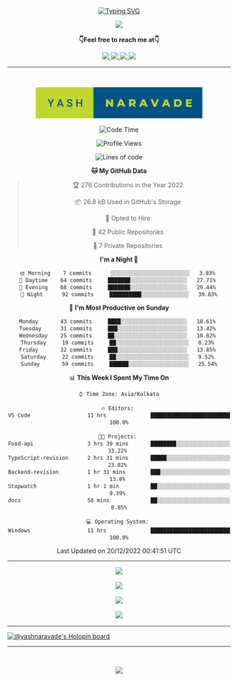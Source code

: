 <p align="center"> 
 <a href="https://git.io/typing-svg"><img src="https://readme-typing-svg.herokuapp.com?font=Fira+Code&weight=500&size=21&duration=4000&pause=1000&center=true&vCenter=true&width=435&lines=Hey+there!+;I'm+Yash!;How+you+doin'%3F;Lemme+show+you+sumn%2C+c'mon!" alt="Typing SVG" /></a>
</p>


<p align="center">
  <a href="https://forthebadge.com">
  <img  src="https://forthebadge.com/images/badges/winter-is-coming.svg" />
  
</a>
</p>

  <p align="center"><b>👇Feel free to reach me at👇</b></p>
<p align="center">
  <a href="https://mail.google.com/mail/u/0/?to=yashdip123@gmail.com&su=Hey&fs=1&tf=cm" target="_blank">
  <img  src="https://img.shields.io/badge/Gmail-EA4335.svg?style=for-the-badge&logo=Gmail&logoColor=white"/>
  <a href="https://twitter.com/yashnaravade" target="_blank">
  <img  src="https://img.shields.io/badge/Twitter-1DA1F2.svg?style=for-the-badge&logo=Twitter&logoColor=white"/>
   <a href="https://www.linkedin.com/in/yashnaravade/" target="_blank">
  <img  src="https://img.shields.io/badge/LinkedIn-0A66C2.svg?style=for-the-badge&logo=LinkedIn&logoColor=white"/>
<a href= "https://www.instagram.com/stellar_dawg_ilxx/" target="_blank">
<img  src="https://img.shields.io/badge/Instagram-E4405F?style=for-the-badge&logo=instagram&logoColor=white"/>
</a>
</p>

<hr/>

<div align="center">
&nbsp;

<p align="center">
  <img  src="yash-naravade.svg" />

  
</p>
 
<!--START_SECTION:waka-->
![Code Time](http://img.shields.io/badge/Code%20Time-18%20hrs%2016%20mins-blue)

![Profile Views](http://img.shields.io/badge/Profile%20Views-107-blue)

![Lines of code](https://img.shields.io/badge/From%20Hello%20World%20I%27ve%20Written-499%20Thousand%20lines%20of%20code-blue)

**🐱 My GitHub Data** 

> 🏆 276 Contributions in the Year 2022
 > 
> 📦 26.8 kB Used in GitHub's Storage 
 > 
> 💼 Opted to Hire
 > 
> 📜 42 Public Repositories 
 > 
> 🔑 7 Private Repositories  
 > 
**I'm a Night 🦉** 

```text
🌞 Morning    7 commits      ░░░░░░░░░░░░░░░░░░░░░░░░░   3.03% 
🌆 Daytime    64 commits     ███████░░░░░░░░░░░░░░░░░░   27.71% 
🌃 Evening    68 commits     ███████░░░░░░░░░░░░░░░░░░   29.44% 
🌙 Night      92 commits     ██████████░░░░░░░░░░░░░░░   39.83%

```
📅 **I'm Most Productive on Sunday** 

```text
Monday       43 commits     ████░░░░░░░░░░░░░░░░░░░░░   18.61% 
Tuesday      31 commits     ███░░░░░░░░░░░░░░░░░░░░░░   13.42% 
Wednesday    25 commits     ██░░░░░░░░░░░░░░░░░░░░░░░   10.82% 
Thursday     19 commits     ██░░░░░░░░░░░░░░░░░░░░░░░   8.23% 
Friday       32 commits     ███░░░░░░░░░░░░░░░░░░░░░░   13.85% 
Saturday     22 commits     ██░░░░░░░░░░░░░░░░░░░░░░░   9.52% 
Sunday       59 commits     ██████░░░░░░░░░░░░░░░░░░░   25.54%

```


📊 **This Week I Spent My Time On** 

```text
⌚︎ Time Zone: Asia/Kolkata

🔥 Editors: 
VS Code                  11 hrs              █████████████████████████   100.0%

🐱‍💻 Projects: 
Food-api                 3 hrs 39 mins       ████████░░░░░░░░░░░░░░░░░   33.22% 
TypeScript-revision      2 hrs 31 mins       █████░░░░░░░░░░░░░░░░░░░░   23.02% 
Backend-revision         1 hr 31 mins        ███░░░░░░░░░░░░░░░░░░░░░░   13.8% 
Stopwatch                1 hr 1 min          ██░░░░░░░░░░░░░░░░░░░░░░░   9.39% 
docs                     58 mins             ██░░░░░░░░░░░░░░░░░░░░░░░   8.85%

💻 Operating System: 
Windows                  11 hrs              █████████████████████████   100.0%

```


 Last Updated on 20/12/2022 00:41:51 UTC
<!--END_SECTION:waka-->

</div>
<hr></hr>

<!-- github stats -->
   
<p align="center">
  <img  src="https://github-readme-stats.vercel.app/api?username=yashnaravade&show_icons=true&theme=radical" />
</p>

<!-- Github streak stats  -->
<p align="center">
  <img  src="https://github-readme-streak-stats.herokuapp.com/?user=yashnaravade&theme=radical" />
</p>
<!-- git profile summary cards -->
<p align="center">
  <img  src="https://github-profile-summary-cards.vercel.app/api/cards/profile-details?username=yashnaravade&theme=monokai" />
</p>

<!-- most used languages  -->
<p align="center">
  <img  src="https://github-profile-summary-cards.vercel.app/api/cards/most-commit-language?username=yashnaravade&theme=monokai" />
</p>

<!-- github stats end -->
<hr/>


<!-- languages and tools -->

<!-- Holopin Badges -->
[![@yashnaravade's Holopin board](https://holopin.me/yashnaravade)](https://holopin.io/@yashnaravade)

<hr/>
<br/>
<p align="center">
  <a href="(https://forthebadge.com)">
  <img  src="https://forthebadge.com/images/badges/built-with-love.svg" />
</a>
</p>
